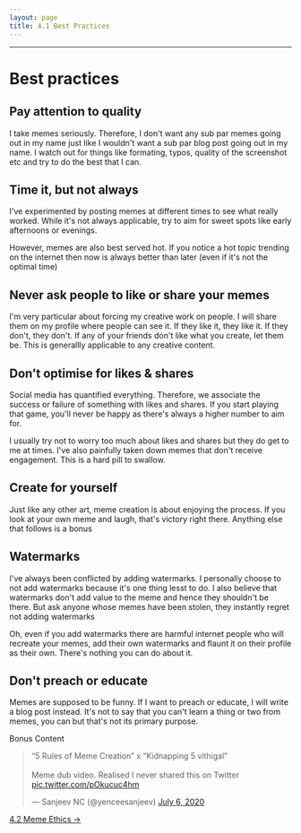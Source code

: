 ```yaml
---
layout: page
title: 4.1 Best Practices
---
```

---

# Best practices

## Pay attention to quality
I take memes seriously. Therefore, I don't want any sub par memes going out in my name just like I wouldn't want a sub par blog post going out in my name. I watch out for things like formating, typos, quality of the screenshot etc and try to do the best that I can.

## Time it, but not always
I've experimented by posting memes at different times to see what really worked. While it's not always applicable, try to aim for sweet spots like early afternoons or evenings.

However, memes are also best served hot. If you notice a hot topic trending on the internet then now is always better than later (even if it's not the optimal time)

## Never ask people to like or share your memes
I'm very particular about forcing my creative work on people. I will share them on my profile where people can see it. If they like it, they like it. If they don't, they don't. If any of your friends don't like what you create, let them be. This is generallly applicable to any creative content.

## Don't optimise for likes & shares
Social media has quantified everything. Therefore, we associate the success or failure of something with likes and shares. If you start playing that game, you'll never be happy as there's always a higher number to aim for.

I usually try not to worry too much about likes and shares but they do get to me at times. I've also painfully taken down memes that don't receive engagement. This is a hard pill to swallow.

## Create for yourself
Just like any other art, meme creation is about enjoying the process. If you look at your own meme and laugh, that's victory right there. Anything else that follows is a bonus

## Watermarks
I've always been conflicted by adding watermarks. I personally choose to not add watermarks because it's one thing lesst to do. I also believe that watermarks don't add value to the meme and hence they shouldn't be there. But ask anyone whose memes have been stolen, they instantly regret not adding watermarks

Oh, even if you add watermarks there are harmful internet people who will recreate your memes, add their own watermarks and flaunt it on their profile as their own. There's nothing you can do about it.

## Don't preach or educate
Memes are supposed to be funny. If I want to preach or educate, I will write a blog post instead. It's not to say that you can't learn a thing or two from memes, you can but that's not its primary purpose.

Bonus Content

<blockquote class="twitter-tweet"><p lang="en" dir="ltr">“5 Rules of Meme Creation” x “Kidnapping 5 vithigal”<br><br>Meme dub video. Realised I never shared this on Twitter <a href="https://t.co/pOkucuc4hm">pic.twitter.com/pOkucuc4hm</a></p>&mdash; Sanjeev NC (@yenceesanjeev) <a href="https://twitter.com/yenceesanjeev/status/1280041751051304960?ref_src=twsrc%5Etfw">July 6, 2020</a></blockquote> <script async src="https://platform.twitter.com/widgets.js" charset="utf-8"></script>

<a href = '/42-meme-ethics/' class ='nav-button'> 4.2 Meme Ethics -> </a>
